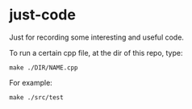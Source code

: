 # just-code
Just for recording some interesting and useful code.

To run a certain cpp file, at the dir of this repo, type:

    make ./DIR/NAME.cpp

For example:

    make ./src/test
